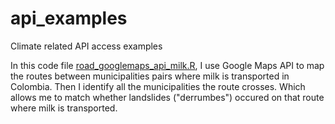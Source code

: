 # api_examples
Climate related API access examples

In this code file [road_googlemaps_api_milk.R](https://github.com/AnabelleCouleau/api_examples/blob/main/road_googlemaps_api_milk.R), I use Google Maps API to map the routes between municipalities pairs where milk is transported in Colombia. Then I identify all the municipalities the route crosses. Which allows me to match whether landslides ("derrumbes") occured on that route where milk is transported. 
